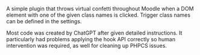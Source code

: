 A simple plugin that throws virtual confetti throughout Moodle when a DOM element with one of the given class names is clicked.
Trigger class names can be defined in the settings.

Most code was created by ChatGPT after given detailed instructions.
It particularly had problems applying the hook API correctly so human intervention was required, as well for cleaning up PHPCS issues.
